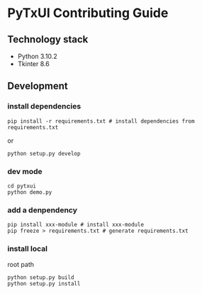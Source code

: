 # PyTxUI Contributing Guide

## Technology stack

- Python 3.10.2
- Tkinter 8.6

## Development

### install dependencies

```shell
pip install -r requirements.txt # install dependencies from requirements.txt
```

or

```shell
python setup.py develop
```

### dev mode

```shell
cd pytxui
python demo.py
```

### add a denpendency

```shell
pip install xxx-module # install xxx-module
pip freeze > requirements.txt # generate requirements.txt
```

### install local

root path

```shell
python setup.py build
python setup.py install
```
